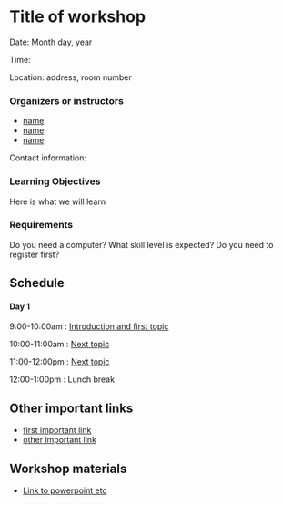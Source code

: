 # Title of workshop
Date: Month day, year

Time:

Location: address, room number

### Organizers or instructors
* [name](link.to.website)
* [name](link.to.website)
* [name](link.to.website)

Contact information: 

### Learning Objectives
Here is what we will learn

### Requirements
Do you need a computer? What skill level is expected? Do you need to register first?

## Schedule
#### Day 1
9:00-10:00am : [Introduction and first topic](link.to.module)

10:00-11:00am : [Next topic](link.to.module)

11:00-12:00pm : [Next topic](link.to.module)

12:00-1:00pm : Lunch break

## Other important links
* [first important link](firstlink)
* [other important link](nextlink)

## Workshop materials
* [Link to powerpoint etc](powerpoint.pdf)
